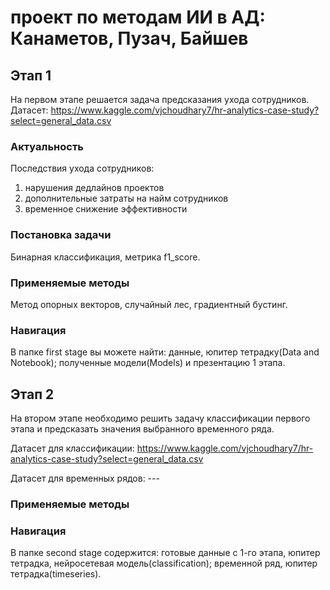 # проект по методам ИИ в АД: Канаметов, Пузач, Байшев

## Этап 1

На первом этапе решается задача предсказания ухода сотрудников. Датасет: https://www.kaggle.com/vjchoudhary7/hr-analytics-case-study?select=general_data.csv

### Актуальность
Последствия ухода сотрудников:
1. нарушения дедлайнов проектов
2. дополнительные затраты на найм сотрудников
3. временное снижение эффективности

### Постановка задачи
Бинарная классификация, метрика f1_score.

### Применяемые методы
Метод опорных векторов, случайный лес, градиентный бустинг. 

### Навигация
В папке first stage вы можете найти: данные, юпитер тетрадку(Data and Notebook); полученные модели(Models) и презентацию 1 этапа.

## Этап 2
На втором этапе необходимо решить задачу классификации первого этапа и предсказать значения выбранного временного ряда. 

Датасет для классификации: https://www.kaggle.com/vjchoudhary7/hr-analytics-case-study?select=general_data.csv

Датасет для временных рядов: ---

### Применяемые методы

### Навигация
В папке second stage содержится: готовые данные с 1-го этапа, юпитер тетрадка, нейросетевая модель(classification); временной ряд, юпитер тетрадка(timeseries). 
